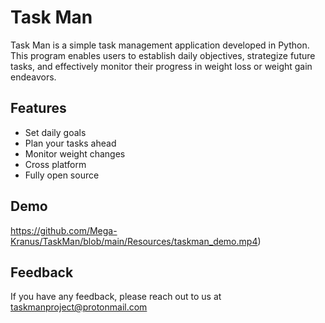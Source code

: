 
# Task Man

Task Man is a simple task management application developed in Python. This program enables users to establish daily objectives, strategize future tasks, and effectively monitor their progress in weight loss or weight gain endeavors.


## Features

- Set daily goals
- Plan your tasks ahead
- Monitor weight changes
- Cross platform
- Fully open source


## Demo

https://github.com/Mega-Kranus/TaskMan/blob/main/Resources/taskman_demo.mp4)


## Feedback

If you have any feedback, please reach out to us at taskmanproject@protonmail.com

